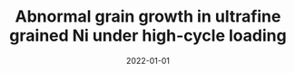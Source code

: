 ---
title: "Abnormal grain growth in ultrafine grained Ni under high-cycle loading"
collection: publications
permalink: /publication/2022-01-01-Abnormal-grain-growth-in-ultrafine-grained-Ni-under-high-cycle-loading
date: 2022-01-01
venue: 'Scripta Materialia'
paperurl: 'https://www.sciencedirect.com/science/article/pii/S1359646221006527'
citation: ' Alejandro Barrios,  Yin Zhang,  Xavier Maeder,  Gustavo Castelluccio,  Olivier Pierron,  Ting Zhu, &quot;Abnormal grain growth in ultrafine grained Ni under high-cycle loading.&quot; Scripta Materialia, 209, 114372, 2022.'
authors: ' Alejandro Barrios,  Yin Zhang,  Xavier Maeder,  Gustavo Castelluccio,  Olivier Pierron,  Ting Zhu, '
volume: '209'
pages: '114372'
---